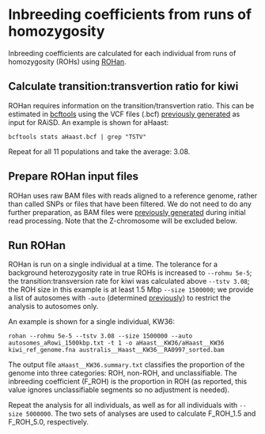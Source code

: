# Inbreeding coefficients from runs of homozygosity

Inbreeding coefficients are calculated for each individual from runs of homozygosity (ROHs) using [ROHan](https://github.com/grenaud/ROHan).

## Calculate transition:transvertion ratio for kiwi

ROHan requires information on the transition/transvertion ratio. This can be estimated in [bcftools](https://samtools.github.io/bcftools/) using the VCF files (.bcf) [previously generated](https://github.com/jordanbemmels/kiwi-holocene/blob/main/14_Selective_sweeps.md) as input for RAiSD. An example is shown for aHaast:

```
bcftools stats aHaast.bcf | grep "TSTV"
```

Repeat for all 11 populations and take the average: 3.08.

## Prepare ROHan input files

ROHan uses raw BAM files with reads aligned to a reference genome, rather than called SNPs or files that have been filtered. We do not need to do any further preparation, as BAM files were [previously generated](https://github.com/jordanbemmels/kiwi-holocene/blob/main/02_Initial_read_processing.md) during initial read processing. Note that the Z-chromosome will be excluded below.

## Run ROHan

ROHan is run on a single individual at a time. The tolerance for a background heterozygosity rate in true ROHs is increased to ```--rohmu 5e-5```; the transition:transversion rate for kiwi was calculated above ```--tstv 3.08```; the ROH size in this example is at least 1.5 Mbp ```--size 1500000```; we provide a list of autosomes with ```-auto``` (determined [previously](https://github.com/jordanbemmels/kiwi-holocene/blob/main/01_Identify_Zchr_scaffolds.md)) to restrict the analysis to autosomes only.

An example is shown for a single individual, KW36:

```
rohan --rohmu 5e-5 --tstv 3.08 --size 1500000 --auto autosomes_aRowi_1500kbp.txt -t 1 -o aHaast__KW36/aHaast__KW36 kiwi_ref_genome.fna australis__Haast__KW36__RA0997_sorted.bam
```

The output file ```aHaast__KW36.summary.txt``` classifies the proportion of the genome into three categories: ROH, non-ROH, and unclassifiable. The inbreeding coefficient (F_ROH) is the proportion in ROH (as reported, this value ignores unclassifiable segments so no adjustment is needed).

Repeat the analysis for all individuals, as well as for all individuals with ```--size 5000000```. The two sets of analyses are used to calculate F_ROH_1.5 and F_ROH_5.0, respectively.

